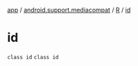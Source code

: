 [app](../../../index.md) / [android.support.mediacompat](../../index.md) / [R](../index.md) / [id](./index.md)

# id

`class id`
`class id`
